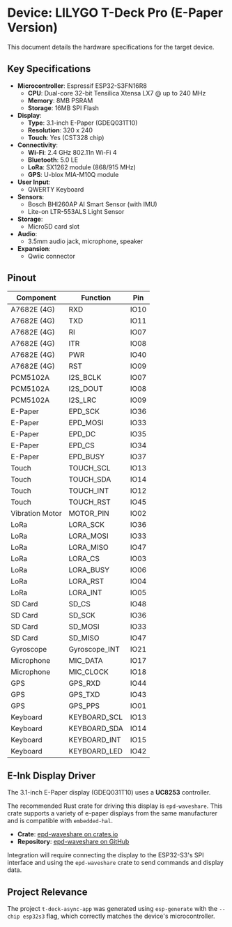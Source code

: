 # Device: LILYGO T-Deck Pro (E-Paper Version)

This document details the hardware specifications for the target device.

## Key Specifications

*   **Microcontroller**: Espressif ESP32-S3FN16R8
    *   **CPU**: Dual-core 32-bit Tensilica Xtensa LX7 @ up to 240 MHz
    *   **Memory**: 8MB PSRAM
    *   **Storage**: 16MB SPI Flash
*   **Display**:
    *   **Type**: 3.1-inch E-Paper (GDEQ031T10)
    *   **Resolution**: 320 x 240
    *   **Touch**: Yes (CST328 chip)
*   **Connectivity**:
    *   **Wi-Fi**: 2.4 GHz 802.11n Wi-Fi 4
    *   **Bluetooth**: 5.0 LE
    *   **LoRa**: SX1262 module (868/915 MHz)
    *   **GPS**: U-blox MIA-M10Q module
*   **User Input**:
    *   QWERTY Keyboard
*   **Sensors**:
    *   Bosch BHI260AP AI Smart Sensor (with IMU)
    *   Lite-on LTR-553ALS Light Sensor
*   **Storage**:
    *   MicroSD card slot
*   **Audio**:
    *   3.5mm audio jack, microphone, speaker
*   **Expansion**:
    *   Qwiic connector

## Pinout

| Component       | Function        | Pin  |
| --------------- | --------------- | ---- |
| A7682E (4G)     | RXD             | IO10 |
| A7682E (4G)     | TXD             | IO11 |
| A7682E (4G)     | RI              | IO07 |
| A7682E (4G)     | ITR             | IO08 |
| A7682E (4G)     | PWR             | IO40 |
| A7682E (4G)     | RST             | IO09 |
| PCM5102A        | I2S_BCLK        | IO07 |
| PCM5102A        | I2S_DOUT        | IO08 |
| PCM5102A        | I2S_LRC         | IO09 |
| E-Paper         | EPD_SCK         | IO36 |
| E-Paper         | EPD_MOSI        | IO33 |
| E-Paper         | EPD_DC          | IO35 |
| E-Paper         | EPD_CS          | IO34 |
| E-Paper         | EPD_BUSY        | IO37 |
| Touch           | TOUCH_SCL       | IO13 |
| Touch           | TOUCH_SDA       | IO14 |
| Touch           | TOUCH_INT       | IO12 |
| Touch           | TOUCH_RST       | IO45 |
| Vibration Motor | MOTOR_PIN       | IO02 |
| LoRa            | LORA_SCK        | IO36 |
| LoRa            | LORA_MOSI       | IO33 |
| LoRa            | LORA_MISO       | IO47 |
| LoRa            | LORA_CS         | IO03 |
| LoRa            | LORA_BUSY       | IO06 |
| LoRa            | LORA_RST        | IO04 |
| LoRa            | LORA_INT        | IO05 |
| SD Card         | SD_CS           | IO48 |
| SD Card         | SD_SCK          | IO36 |
| SD Card         | SD_MOSI         | IO33 |
| SD Card         | SD_MISO         | IO47 |
| Gyroscope       | Gyroscope_INT   | IO21 |
| Microphone      | MIC_DATA        | IO17 |
| Microphone      | MIC_CLOCK       | IO18 |
| GPS             | GPS_RXD         | IO44 |
| GPS             | GPS_TXD         | IO43 |
| GPS             | GPS_PPS         | IO01 |
| Keyboard        | KEYBOARD_SCL    | IO13 |
| Keyboard        | KEYBOARD_SDA    | IO14 |
| Keyboard        | KEYBOARD_INT    | IO15 |
| Keyboard        | KEYBOARD_LED    | IO42 |

## E-Ink Display Driver

The 3.1-inch E-Paper display (GDEQ031T10) uses a **UC8253** controller.

The recommended Rust crate for driving this display is `epd-waveshare`. This crate supports a variety of e-paper displays from the same manufacturer and is compatible with `embedded-hal`.

*   **Crate**: [epd-waveshare on crates.io](https://crates.io/crates/epd-waveshare)
*   **Repository**: [epd-waveshare on GitHub](https://github.com/caemor/epd-waveshare)

Integration will require connecting the display to the ESP32-S3's SPI interface and using the `epd-waveshare` crate to send commands and display data.

## Project Relevance

The project `t-deck-async-app` was generated using `esp-generate` with the `--chip esp32s3` flag, which correctly matches the device's microcontroller.
